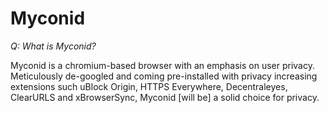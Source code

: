 # Myconid

<i>Q: What is Myconid?</i>
</br>
<p>Myconid is a chromium-based browser with an emphasis on user privacy. Meticulously de-googled and coming pre-installed with privacy increasing extensions such uBlock Origin, HTTPS Everywhere, Decentraleyes, ClearURLS and xBrowserSync, Myconid [will be] a solid choice for privacy. 
